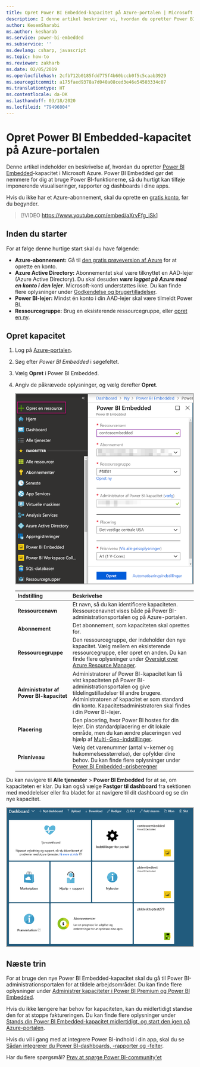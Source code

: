 ```yaml
---
title: Opret Power BI Embedded-kapacitet på Azure-portalen | Microsoft Docs
description: I denne artikel beskriver vi, hvordan du opretter Power BI Embedded-kapacitet i Microsoft Azure.
author: KesemSharabi
ms.author: kesharab
ms.service: power-bi-embedded
ms.subservice: ''
ms.devlang: csharp, javascript
ms.topic: how-to
ms.reviewer: zakharb
ms.date: 02/05/2019
ms.openlocfilehash: 2cfb712b0185fdd775f4b60bccb0f5c5caab3929
ms.sourcegitcommit: a175faed9378a7d040a08ced3e46e54503334c07
ms.translationtype: HT
ms.contentlocale: da-DK
ms.lasthandoff: 03/18/2020
ms.locfileid: "79496004"
---
```

# <a name="create-power-bi-embedded-capacity-in-the-azure-portal"></a>Opret Power BI Embedded-kapacitet på Azure-portalen

Denne artikel indeholder en beskrivelse af, hvordan du opretter [Power BI Embedded](azure-pbie-what-is-power-bi-embedded.md)-kapacitet i Microsoft Azure. Power BI Embedded gør det nemmere for dig at bruge Power BI-funktionerne, så du hurtigt kan tilføje imponerende visualiseringer, rapporter og dashboards i dine apps.

Hvis du ikke har et Azure-abonnement, skal du oprette en [gratis konto](https://azure.microsoft.com/free/), før du begynder.

> [!VIDEO https://www.youtube.com/embed/aXrvFfg_iSk]

## <a name="before-you-begin"></a>Inden du starter

For at følge denne hurtige start skal du have følgende:

* **Azure-abonnement:** Gå til [den gratis prøveversion af Azure](https://azure.microsoft.com/free/) for at oprette en konto.
* **Azure Active Directory:** Abonnementet skal være tilknyttet en AAD-lejer (Azure Active Directory). Du skal desuden ***være logget på Azure med en konto i den lejer***. Microsoft-konti understøttes ikke. Du kan finde flere oplysninger under [Godkendelse og brugertilladelser](https://docs.microsoft.com/azure/analysis-services/analysis-services-manage-users).
* **Power BI-lejer:** Mindst én konto i din AAD-lejer skal være tilmeldt Power BI.
* **Ressourcegruppe:** Brug en eksisterende ressourcegruppe, eller [opret en ny](https://docs.microsoft.com/azure/azure-resource-manager/resource-group-overview).

## <a name="create-a-capacity"></a>Opret kapacitet

1. Log på [Azure-portalen](https://portal.azure.com/).

2. Søg efter *Power BI Embedded* i søgefeltet.

3. Vælg **Opret** i Power BI Embedded.

4. Angiv de påkrævede oplysninger, og vælg derefter **Opret**.

    ![Felter, der skal udfyldes for at oprette ny kapacitet](media/azure-pbie-create-capacity/azure-portal-create-power-bi-embedded.png)

    |Indstilling |Beskrivelse |
    |---------|---------|
    |**Ressourcenavn**|Et navn, så du kan identificere kapaciteten. Ressourcenavnet vises både på Power BI-administrationsportalen og på Azure-portalen.|
    |**Abonnement**|Det abonnement, som kapaciteten skal oprettes for.|
    |**Ressourcegruppe**|Den ressourcegruppe, der indeholder den nye kapacitet. Vælg mellem en eksisterende ressourcegruppe, eller opret en anden. Du kan finde flere oplysninger under [Oversigt over Azure Resource Manager](https://docs.microsoft.com/azure/azure-resource-manager/resource-group-overview).|
    |**Administrator af Power BI-kapacitet**|Administratorer af Power BI-kapacitet kan få vist kapaciteten på Power BI-administrationsportalen og give tildelingstilladelser til andre brugere. Administratoren af kapacitet er som standard din konto. Kapacitetsadministratoren skal findes i din Power BI-lejer.|
    |**Placering**|Den placering, hvor Power BI hostes for din lejer. Din standardplacering er dit lokale område, men du kan ændre placeringen ved hjælp af [Multi-Geo-indstillinger](embedded-multi-geo.md).
    |**Prisniveau**|Vælg det varenummer (antal v-kerner og hukommelsesstørrelse), der opfylder dine behov.  Du kan finde flere oplysninger under [Power BI Embedded-prisberegner](https://azure.microsoft.com/pricing/details/power-bi-embedded/)|

Du kan navigere til **Alle tjenester** > **Power BI Embedded** for at se, om kapaciteten er klar. Du kan også vælge **Fastgør til dashboard** fra sektionen med meddelelser eller fra bladet for at navigere til dit dashboard og se din nye kapacitet.

![Dashboard på Azure-portalen med Power BI Embedded-kapacitet](media/azure-pbie-create-capacity/azure-portal-dashboard.png)

## <a name="next-steps"></a>Næste trin

For at bruge den nye Power BI Embedded-kapacitet skal du gå til Power BI-administrationsportalen for at tildele arbejdsområder. Du kan finde flere oplysninger under [Administrer kapaciteter i Power BI Premium og Power BI Embedded](https://powerbi.microsoft.com/documentation/powerbi-admin-premium-manage/).

Hvis du ikke længere har behov for kapaciteten, kan du midlertidigt standse den for at stoppe faktureringen. Du kan finde flere oplysninger under [Stands din Power BI Embedded-kapacitet midlertidigt, og start den igen på Azure-portalen](azure-pbie-pause-start.md).

Hvis du vil i gang med at integrere Power BI-indhold i din app, skal du se [Sådan integrerer du Power BI-dashboards, -rapporter og -felter](https://powerbi.microsoft.com/documentation/powerbi-developer-embedding-content/).

Har du flere spørgsmål? [Prøv at spørge Power BI-community'et](https://community.powerbi.com/)